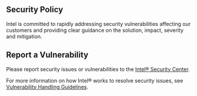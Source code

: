 ## Security Policy
Intel is committed to rapidly addressing security vulnerabilities affecting our customers and providing clear guidance on the solution, impact, severity and mitigation. 
## Report a Vulnerability

Please report security issues or vulnerabilities to the [Intel® Security Center].

For more information on how Intel® works to resolve security issues, see
[Vulnerability Handling Guidelines].

[Intel® Security Center]:https://www.intel.com/content/www/us/en/security-center/default.html

[Vulnerability Handling Guidelines]:https://www.intel.com/content/www/us/en/security-center/vulnerability-handling-guidelines.html
